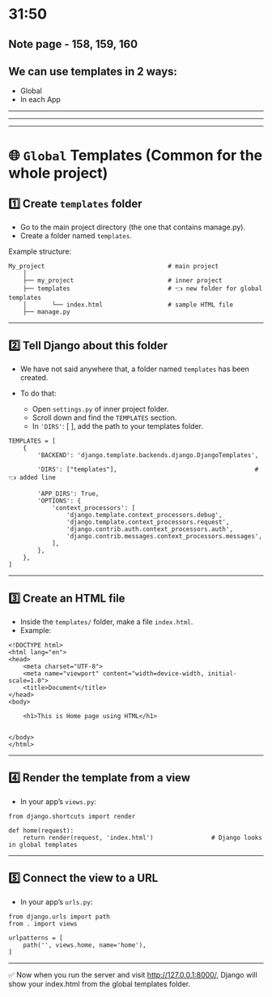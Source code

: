 # 31:50

## Note page - 158, 159, 160


## We can use templates in 2 ways:
- Global
- In each App

----------------------------
----------------------------
----------------------------

# 🌐 `Global` Templates (Common for the whole project)

## 1️⃣ Create `templates` folder

- Go to the main project directory (the one that contains manage.py).
- Create a folder named `templates`.

Example structure:
```
My_project                                  # main project
    │
    ├── my_project                          # inner project
    ├── templates                           # 👈 new folder for global templates
    │       └── index.html                  # sample HTML file
    ├── manage.py
```


------------------------------------

## 2️⃣ Tell Django about this folder

- We have not said anywhere that, a folder named `templates` has been created.
- To do that:

    - Open `settings.py` of inner project folder.
    - Scroll down and find the `TEMPLATES` section.
    - In `'DIRS'`: [ ], add the path to your templates folder.

```
TEMPLATES = [
    {
        'BACKEND': 'django.template.backends.django.DjangoTemplates',
        
        'DIRS': ["templates"],                                      # 👈 added line

        'APP_DIRS': True,
        'OPTIONS': {
            'context_processors': [
                'django.template.context_processors.debug',
                'django.template.context_processors.request',
                'django.contrib.auth.context_processors.auth',
                'django.contrib.messages.context_processors.messages',
            ],
        },
    },
]
```

---

## 3️⃣ Create an HTML file
- Inside the ``templates/`` folder, make a file `index.html`.
- Example:
```
<!DOCTYPE html>
<html lang="en">
<head>
    <meta charset="UTF-8">
    <meta name="viewport" content="width=device-width, initial-scale=1.0">
    <title>Document</title>
</head>
<body>
    
    <h1>This is Home page using HTML</h1>


</body>
</html>
```

-------------------------------------

## 4️⃣ Render the template from a view
- In your app’s `views.py`:
```
from django.shortcuts import render

def home(request):
    return render(request, 'index.html')                # Django looks in global templates

```

------------------------------------


## 5️⃣ Connect the view to a URL
- In your app’s `urls.py`:

```
from django.urls import path
from . import views

urlpatterns = [
    path('', views.home, name='home'),
]

```
---------------------------------

✅ Now when you run the server and visit http://127.0.0.1:8000/, Django will show your index.html from the global templates folder.


